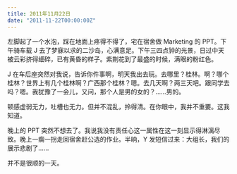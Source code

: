 ```yaml
---
title: 2011年11月22日
date: "2011-11-22T00:00:00Z"
---
```


左脚起了一个水泡，踩在地面上疼得不得了，宅在宿舍做 Marketing 的 PPT。下午骑车载 J 去了梦寐以求的二沙岛，心满意足。下午三四点钟的光景，日过中天被云彩挤得细碎，已有黄昏的样子。紫荆花到了最盛的时候，满眼的粉红色。

J 在车后座突然对我说，告诉你件事啊，明天我出去玩。去哪里？桂林。啊？哪个桂林？世界上有几个桂林啊？广西那个桂林？嗯。去几天啊？两三天吧。跟同学去吗？嗯。我犹豫了一会儿，又问，那个人是男的女的？……男的。

顿感虚弱无力，吐槽也无力。但并不混乱，拎得清。在你眼中，我并不重要。这我知道。

晚上的 PPT 突然不想去了。我说我没有责任心这一属性在这一刻显示得淋漓尽致。晚上一瘸一拐走回宿舍赶公选的作业。半晌，Y 发短信过来：大组长，我们的展示悲剧了……

并不是很顺的一天。
